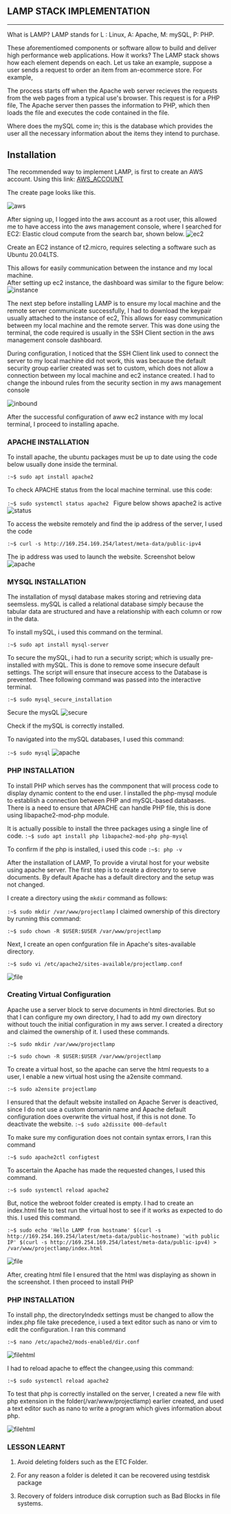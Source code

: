 ## LAMP STACK IMPLEMENTATION 
---

What is LAMP?
LAMP stands for L : Linux, A: Apache, M: mySQL, P: PHP.

These aforementiomed components or software allow to build and deliver high performance web applications. How it works?
The LAMP stack shows how each element depends on each. Let us take an example, suppose a user sends a request to order an item from an-ecommerce store. For example,

The process starts off when the Apache web server recieves the requests from the web pages from a typical use's browser. This request is for a PHP file, The Apache server then passes the information to PHP, which then loads the file and executes the code contained in the file. 

Where does the mySQL come in; this is the database which provides the user all the necessary information about the items they intend to purchase.                               

Installation
---
The recommended way to implement LAMP, is first to create an AWS account. Using this link:
 [AWS_ACCOUNT](https://signin.aws.amazon.com/)

 The create page looks like this.

 ![aws](./images/aws.png) 

 After signing up, I logged into the aws account as a root user, this allowed me to have access into the aws management console, where I searched for EC2: Elastic cloud compute from the search bar, shown below.
 ![ec2](./images/ec2.png)

Create an EC2 instance of t2.micro, requires selecting a software such as Ubuntu 20.04LTS. 

This allows for easily communication between the instance and my local machine.  
After setting up ec2 instance, the dashboard was similar to the figure below:
 ![instance](./images/instance.png)

 The next step before installing LAMP is to ensure my local machine and the remote server communicate successfully, I had to download the keypair usually attached to the instance of ec2, This allows for easy communication between my local machine and the remote server. This was done using the terminal, the code required is usually in the SSH Client section in the aws management console dashboard. 
 
 During configuration, I noticed that the SSH Client link used to connect the server to my local machine did not work, this was because the default security group earlier created was set to custom, which does not allow a connection between my local machine and ec2 instance created.
 I had to change the inbound rules from the security section in my aws management console 

![inbound](./images/inbound.png)

After the successful configuration of aww ec2 instance with my local terminal, I proceed to installing apache. 
### APACHE INSTALLATION
To install apache, the ubuntu packages must be up to date using the code below usually done inside the terminal.


`:~$ sudo apt install apache2`


To check APACHE status from the local machine terminal. use this code:

`:~$ sudo systemctl status apache2 `
Figure below shows apache2 is active
![status](./images/status.jpg)

To access the website remotely and find the ip address of the server,  I used the code

`:~$ curl -s http://169.254.169.254/latest/meta-data/public-ipv4`

The ip address was used to launch the website. 
Screenshot below
![apache](./images/apache_launch.png)

### MYSQL INSTALLATION
The installation of mysql database makes storing and retrieving data seemsless. 
mySQL is called a relational database simply because the tabular data are structured and have a relationship with each column or row in the data.

To install mySQL, i used this command on the terminal.

`:~$ sudo apt install mysql-server`

To secure the mySQL, i had to run a security script; which is usually pre-installed with mySQL. This is done to remove some insecure default settings. The script will ensure that insecure access to the Database is prevented. 
Thee following command was passed into the interactive terminal.

`:~$ sudo mysql_secure_installation`

Secure the mysQL
![secure](./images/secure.jpg)

Check if the mySQL is correctly installed.

To navigated into the mySQL databases, I used this command:

`:~$ sudo mysql`
![apache](./images/runsql.jpg)

### PHP INSTALLATION
To install PHP which serves has the commponent that will process code to display dynamic content to the end user. I installed the php-mysql module to establish a connection between PHP and mySQL-based databases. There is a need to ensure that APACHE can handle PHP file, this is done using libapache2-mod-php module.

It is actually possible to install the three packages using a single line of code.
`:~$ sudo apt install php libapache2-mod-php php-mysql`

To confirm if the php is installed, i used this code
`:~$: php -v`

After the installation of LAMP, To provide a virutal host for your website using apache server. The first step is to create a directory to serve documents. By default Apache has a default directory and the setup was not changed. 

I create a directory using the `mkdir` command as follows:

`:~$ sudo mkdir /var/www/projectlamp`
I claimed ownership of this directory by running this command:

`:~$ sudo chown -R $USER:$USER /var/www/projectlamp`

Next, I create an open confguration file in Apache's sites-available directory. 

`:~$ sudo vi /etc/apache2/sites-available/projectlamp.conf`

![file](./images/file.jpg)

### Creating Virtual Configuration
Apache use a server block to serve documents in html directories. But so that I can configure my own directory, I had to add my own directory without touch the initial configuration in my aws server. I created a directory and claimed the ownership of it. I used these
commands.

`:~$ sudo mkdir /var/www/projectlamp`

`:~$ sudo chown -R $USER:$USER /var/www/projectlamp`

To create a virtual host, so the apache can serve the html requests to a user, I enable a new virtual host using the a2ensite command.

`:~$ sudo a2ensite projectlamp` 

I ensured that the default website installed on Apache Server is deactived, since  I do not use a custom domanin name and Apache default configuration does overwrite the virtual host, if this is not done. To deactivate the website.
`:~$ sudo a2dissite 000-default`

To make sure my configuration does not contain syntax errors, I ran this command

`:~$ sudo apache2ctl configtest`

To ascertain the Apache has made the requested changes, I used this command.

`:~$ sudo systemctl reload apache2`

But, notice the webroot folder created is empty. I had to create an index.html file to test run the virtual host to see if it works as expected to do this. I used this command.

`:~$ sudo echo 'Hello LAMP from hostname' $(curl -s http://169.254.169.254/latest/meta-data/public-hostname) 'with public IP' $(curl -s http://169.254.169.254/latest/meta-data/public-ipv4) > /var/www/projectlamp/index.html`

![file](./images/omainname(1).jpg)

After, creating html file I ensured that the html was displaying as shown in the screenshot. I then proceed to install PHP

### PHP INSTALLATION

To install php, the directoryIndedx settings must be changed to allow the index.php file take precedence, i used a text editor such as nano or vim to edit the configuration. I ran this command

`:~$ nano /etc/apache2/mods-enabled/dir.conf`

![filehtml](./images/filehtml.png)

I had to reload apache to effect the changee,using this command:

`:~$ sudo systemctl reload apache2`

To test that php is correctly installed on the server, I created a new file with php extension in the folder(/var/www/projectlamp) earlier created, and used a text editor such as nano to write a program which gives information about php.

![filehtml](./images/php.png)

### LESSON LEARNT

1.  Avoid deleting folders such as the ETC Folder.

2. For any reason a folder is deleted it can be recovered using testdisk package

3. Recovery of folders introduce disk corruption such as Bad Blocks in file systems.  